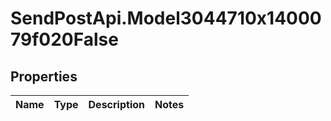 # SendPostApi.Model3044710x1400079f020False

## Properties
Name | Type | Description | Notes
------------ | ------------- | ------------- | -------------


